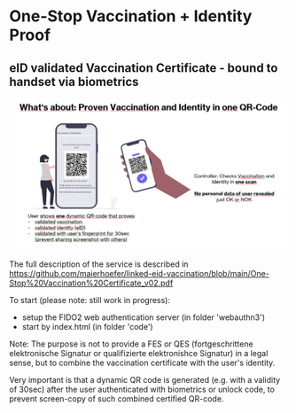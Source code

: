 # One-Stop Vaccination + Identity Proof

## eID validated Vaccination Certificate - bound to handset via biometrics

<img src="whats_about.png">

The full description of the service is described in https://github.com/maierhoefer/linked-eid-vaccination/blob/main/One-Stop%20Vaccination%20Certificate_v02.pdf

To start (please note: still work in progress):
- setup the FIDO2 web authentication server (in folder 'webauthn3')
- start by index.html (in folder 'code')

Note: The purpose is not to provide a FES or QES (fortgeschrittene elektronische Signatur or qualifizierte elektronishce Signatur) in a legal sense, but to combine the vaccination certificate with the user's identity. 

Very important is that a dynamic QR code is generated (e.g. with a validity of 30sec) after the user authenticated with biometrics or unlock code, to prevent screen-copy of such combined certified QR-code.
